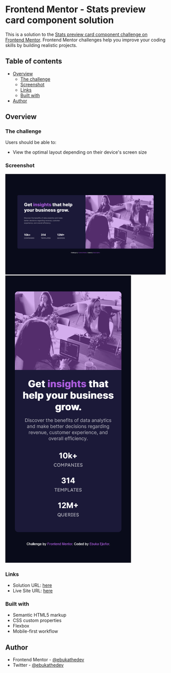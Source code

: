 # Frontend Mentor - Stats preview card component solution

This is a solution to the [Stats preview card component challenge on Frontend Mentor](https://www.frontendmentor.io/challenges/stats-preview-card-component-8JqbgoU62). Frontend Mentor challenges help you improve your coding skills by building realistic projects.

## Table of contents

-   [Overview](#overview)
    -   [The challenge](#the-challenge)
    -   [Screenshot](#screenshot)
    -   [Links](#links)
    -   [Built with](#built-with)
-   [Author](#author)

## Overview

### The challenge

Users should be able to:

-   View the optimal layout depending on their device's screen size

### Screenshot

![](./screenshots/desktop_view.png)
![](./screenshots/mobile_view.png)

### Links

-   Solution URL:  [here](https://www.frontendmentor.io/solutions/stats-preview-card-component-using-css-flexbox-i5GMpgWmT)
-   Live Site URL: [here](https://serene-franklin-99f5f0.netlify.app/)

### Built with

-   Semantic HTML5 markup
-   CSS custom properties
-   Flexbox
-   Mobile-first workflow

## Author
-   Frontend Mentor - [@ebukathedev](https://www.frontendmentor.io/profile/ebukathedev)
-   Twitter - [@ebukathedev](https://www.twitter.com/ebukathedev)

